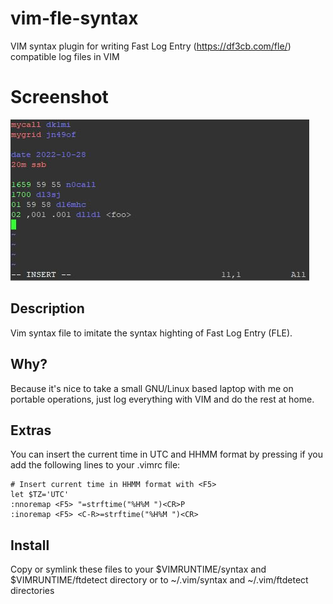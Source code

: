 # vim-fle-syntax

VIM syntax plugin for writing Fast Log Entry (https://df3cb.com/fle/) compatible log files in VIM

# Screenshot

![screenshot](/screenshot.jpg?raw=true "screenshot")

## Description

Vim syntax file to imitate the syntax highting of Fast Log Entry (FLE).

## Why?

Because it's nice to take a small GNU/Linux based laptop with me on portable operations, just log everything with VIM and do the rest at home.

## Extras

You can insert the current time in UTC and HHMM format by pressing <F5> if you add the following lines to your .vimrc file:

    # Insert current time in HHMM format with <F5>
    let $TZ='UTC'
    :nnoremap <F5> "=strftime("%H%M ")<CR>P
    :inoremap <F5> <C-R>=strftime("%H%M ")<CR>

## Install

Copy or symlink these files to your $VIMRUNTIME/syntax and $VIMRUNTIME/ftdetect directory or to
~/.vim/syntax and ~/.vim/ftdetect directories
